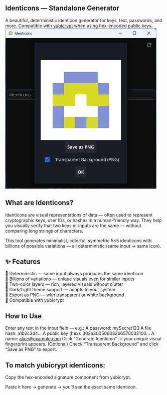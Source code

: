 ## Identicons — Standalone Generator

A beautiful, deterministic identicon generator for keys, text, passwords,
and more. Compatible with [yubicrypt](https://github.com/Ch1ffr3punk/yubicrypt) when using hex-encoded public keys. 
![identicons](img/1.png)

## What are Identicons?

Identicons are visual representations of data — often used to represent
cryptographic keys, user IDs, or hashes in a human-friendly way.
They help you visually verify that two keys or inputs are the same —
without comparing long strings of characters.

This tool generates minimalist, colorful, symmetric 5×5 identicons with
billions of possible variations — all deterministic (same input → same icon).

## ✨ Features

🔹 Deterministic — same input always produces the same identicon  
🔹 Billions of variations — unique visuals even for similar inputs  
🔹 Two-color layers — rich, layered visuals without clutter  
🔹 Dark/Light theme support — adapts to your system  
🔹 Export as PNG — with transparent or white background  
🔹 Compatible with yubicrypt   

## How to Use

Enter any text in the input field — e.g.:
A password: mySecret123
A file hash: a1b2c3d4...
A public key (hex): 302a300506032b6570032100...
A name: alice@example.com
Click “Generate Identicon” → your unique visual fingerprint appears.
(Optional) Check “Transparent Background” and click “Save as PNG” to export.

## To match yubicrypt identicons:

Copy the hex-encoded signature component from yubicrypt.

Paste it here → generate → you’ll see the exact same identicon.  

